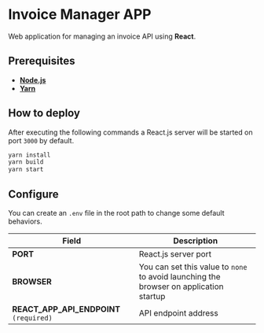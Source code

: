 # Invoice Manager APP

Web application for managing an invoice API using **React**.

## Prerequisites

- [**Node.js**](https://nodejs.org/)
- [**Yarn**](https://classic.yarnpkg.com/)

## How to deploy

After executing the following commands a React.js server will be started on port `3000` by default.

``` bash
yarn install
yarn build
yarn start
```

## Configure

You can create an `.env` file in the root path to change some default behaviors.

| Field | Description |
|-|-|
| **PORT** | React.js server port |
| **BROWSER** | You can set this value to `none` to avoid launching the browser on application startup |
| **REACT_APP_API_ENDPOINT** `(required)` | API endpoint address |
